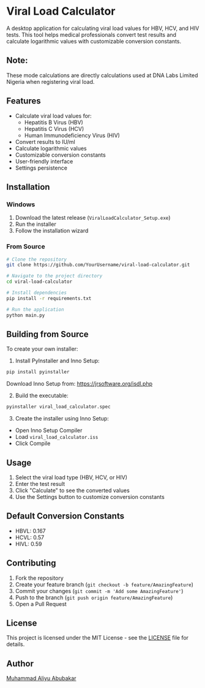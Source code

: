 # Viral Load Calculator

A desktop application for calculating viral load values for HBV, HCV, and HIV tests. This tool helps medical professionals convert test results and calculate logarithmic values with customizable conversion constants.

## Note:
These mode calculations are directly calculations used at DNA Labs Limited Nigeria when registering viral load.

## Features

- Calculate viral load values for:
  - Hepatitis B Virus (HBV)
  - Hepatitis C Virus (HCV)
  - Human Immunodeficiency Virus (HIV)
- Convert results to IU/ml
- Calculate logarithmic values
- Customizable conversion constants
- User-friendly interface
- Settings persistence

## Installation

### Windows
1. Download the latest release (`ViralLoadCalculator_Setup.exe`)
2. Run the installer
3. Follow the installation wizard

### From Source
```bash
# Clone the repository
git clone https://github.com/YourUsername/viral-load-calculator.git

# Navigate to the project directory
cd viral-load-calculator

# Install dependencies
pip install -r requirements.txt

# Run the application
python main.py
```

## Building from Source

To create your own installer:

1. Install PyInstaller and Inno Setup:
```bash
pip install pyinstaller
```
Download Inno Setup from: https://jrsoftware.org/isdl.php

2. Build the executable:
```bash
pyinstaller viral_load_calculator.spec
```

3. Create the installer using Inno Setup:
- Open Inno Setup Compiler
- Load `viral_load_calculator.iss`
- Click Compile

## Usage

1. Select the viral load type (HBV, HCV, or HIV)
2. Enter the test result
3. Click "Calculate" to see the converted values
4. Use the Settings button to customize conversion constants

## Default Conversion Constants

- HBVL: 0.167
- HCVL: 0.57
- HIVL: 0.59

## Contributing

1. Fork the repository
2. Create your feature branch (`git checkout -b feature/AmazingFeature`)
3. Commit your changes (`git commit -m 'Add some AmazingFeature'`)
4. Push to the branch (`git push origin feature/AmazingFeature`)
5. Open a Pull Request

## License

This project is licensed under the MIT License - see the [LICENSE](LICENSE) file for details.

## Author

[Muhammad Aliyu Abubakar](https://github.com/mxg-mega)
